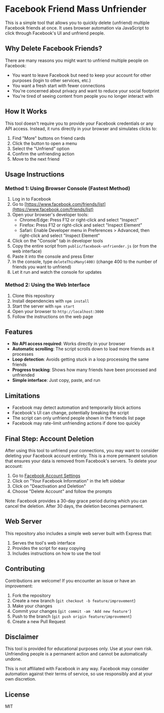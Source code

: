 # Facebook Friend Mass Unfriender

This is a simple tool that allows you to quickly delete (unfriend) multiple Facebook friends at once. It uses browser automation via JavaScript to click through Facebook's UI and unfriend people.

## Why Delete Facebook Friends?

There are many reasons you might want to unfriend multiple people on Facebook:

- You want to leave Facebook but need to keep your account for other purposes (login to other services, etc.)
- You want a fresh start with fewer connections
- You're concerned about privacy and want to reduce your social footprint
- You're tired of seeing content from people you no longer interact with

## How It Works

This tool doesn't require you to provide your Facebook credentials or any API access. Instead, it runs directly in your browser and simulates clicks to:

1. Find "More" buttons on friend cards
2. Click the button to open a menu
3. Select the "Unfriend" option
4. Confirm the unfriending action
5. Move to the next friend

## Usage Instructions

### Method 1: Using Browser Console (Fastest Method)

1. Log in to Facebook
2. Go to [https://www.facebook.com/friends/list](https://www.facebook.com/friends/list)
3. Open your browser's developer tools:
   - Chrome/Edge: Press F12 or right-click and select "Inspect"
   - Firefox: Press F12 or right-click and select "Inspect Element"
   - Safari: Enable Developer menu in Preferences > Advanced, then right-click and select "Inspect Element"
4. Click on the "Console" tab in developer tools
5. Copy the entire script from `public/facebook-unfriender.js` (or from the web interface)
6. Paste it into the console and press Enter
7. In the console, type `deleteThisMany(400)` (change 400 to the number of friends you want to unfriend)
8. Let it run and watch the console for updates

### Method 2: Using the Web Interface

1. Clone this repository
2. Install dependencies with `npm install`
3. Start the server with `npm start`
4. Open your browser to `http://localhost:3000`
5. Follow the instructions on the web page

## Features

- **No API access required**: Works directly in your browser
- **Automatic scrolling**: The script scrolls down to load more friends as it processes
- **Loop detection**: Avoids getting stuck in a loop processing the same friends
- **Progress tracking**: Shows how many friends have been processed and unfriended
- **Simple interface**: Just copy, paste, and run

## Limitations

- Facebook may detect automation and temporarily block actions
- Facebook's UI can change, potentially breaking the script
- The script can only unfriend people shown in the friends list page
- Facebook may rate-limit unfriending actions if done too quickly

## Final Step: Account Deletion

After using this tool to unfriend your connections, you may want to consider deleting your Facebook account entirely. This is a more permanent solution that ensures your data is removed from Facebook's servers. To delete your account:

1. Go to [Facebook Account Settings](https://www.facebook.com/settings)
2. Click on "Your Facebook Information" in the left sidebar
3. Click on "Deactivation and Deletion"
4. Choose "Delete Account" and follow the prompts

Note: Facebook provides a 30-day grace period during which you can cancel the deletion. After 30 days, the deletion becomes permanent.

## Web Server

This repository also includes a simple web server built with Express that:

1. Serves the tool's web interface
2. Provides the script for easy copying
3. Includes instructions on how to use the tool

## Contributing

Contributions are welcome! If you encounter an issue or have an improvement:

1. Fork the repository
2. Create a new branch (`git checkout -b feature/improvement`)
3. Make your changes
4. Commit your changes (`git commit -am 'Add new feature'`)
5. Push to the branch (`git push origin feature/improvement`)
6. Create a new Pull Request

## Disclaimer

This tool is provided for educational purposes only. Use at your own risk. Unfriending people is a permanent action and cannot be automatically undone.

This is not affiliated with Facebook in any way. Facebook may consider automation against their terms of service, so use responsibly and at your own discretion.

## License

MIT 